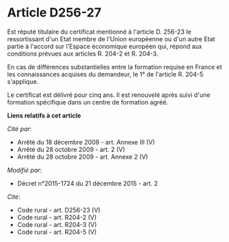 # Article D256-27

Est réputé titulaire du certificat mentionné à l'article D. 256-23 le ressortissant d'un Etat membre de l'Union européenne ou
d'un autre Etat partie à l'accord sur l'Espace économique européen qui, répond aux conditions prévues aux articles R. 204-2
et R. 204-3. 

En cas de différences substantielles entre la formation requise en France et les connaissances acquises du demandeur, le 1°
de l'article R. 204-5 s'applique. 

Le certificat est délivré pour cinq ans. Il est renouvelé après suivi d'une formation spécifique dans un centre de formation
agréé.

**Liens relatifs à cet article**

_Cité par_:

  - Arrêté du 18 décembre 2008 - art. Annexe III (V)
  - Arrêté du 28 octobre 2009 - art. 2 (V)
  - Arrêté du 28 octobre 2009 - art. Annexe 2 (V)

_Modifié par_:

  - Décret n°2015-1724 du 21 décembre 2015 - art. 2

_Cite_:

  - Code rural - art. D256-23 (V)
  - Code rural - art. R204-2 (V)
  - Code rural - art. R204-3 (V)
  - Code rural - art. R204-5 (V)
